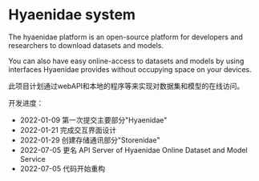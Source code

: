 # Hyaenidae system

The hyaenidae platform is an open-source platform for developers and researchers to download datasets and models.

You can also have easy online-access to datasets and models by using interfaces Hyaenidae provides without occupying space on your devices.

此项目计划通过webAPI和本地的程序等来实现对数据集和模型的在线访问。

开发进度：
 + 2022-01-09 第一次提交主要部分"Hyaenidae"
 + 2022-01-21 完成交互界面设计
 + 2022-01-29 创建存储通讯部分"Storenidae"
 + 2022-07-05 更名 API Server of Hyaenidae Online Dataset and Model Service
 + 2022-07-05 代码开始重构
